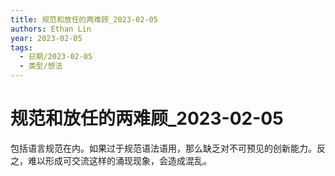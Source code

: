 ```yaml
---
title: 规范和放任的两难顾_2023-02-05
authors: Ethan Lin
year: 2023-02-05 
tags:
  - 日期/2023-02-05 
  - 类型/想法 
---
```



# 规范和放任的两难顾_2023-02-05






包括语言规范在内。如果过于规范语法语用，那么缺乏对不可预见的创新能力。反之，难以形成可交流这样的涌现现象，会造成混乱。